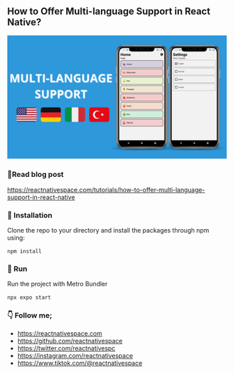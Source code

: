 ## How to Offer Multi-language Support in React Native?
![Screenshot](screenshot.png)

### 📖Read blog post
https://reactnativespace.com/tutorials/how-to-offer-multi-language-support-in-react-native

### 📘 Installation
Clone the repo to your directory and install the packages through npm using:
```
npm install
```

### 🔬 Run
Run the project with Metro Bundler
```
npx expo start
```

### 👇 Follow me;
- https://reactnativespace.com
- https://github.com/reactnativespace
- https://twitter.com/reactnativespc
- https://instagram.com/reactnativespace
- https://www.tiktok.com/@reactnativespace
